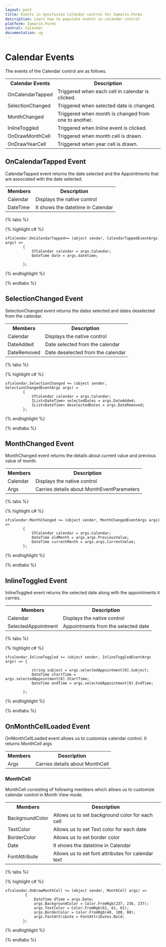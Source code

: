 ```yaml
---
layout: post
title: Events in Syncfusion Calendar control for Xamarin.Forms
description: Learn how to populate events in calendar control
platform: Xamarin.Forms
control: Calendar
documentation: ug
---
```


# Calendar Events

The events of the Calendar control are as follows.

<table>
<tr>
<th>Calendar Events</th>
<th>Description</th>
</tr>
<tr>
<td>OnCalendarTapped</td>
<td>Triggered when each cell in calendar is clicked.</td>
</tr>
<tr>
<td>SelectionChanged</td>
<td>Triggered when selected date is changed.</td>
</tr>
<tr>
<td>MonthChanged</td>
<td>Triggered when month is changed from one to another.</td>
</tr>
<tr>
<td>InlineToggled</td>
<td>Triggered when Inline event is clicked.</td>
</tr>
<tr>
<td>OnDrawMonthCell</td>
<td>Triggered when month cell is drawn.</td>
</tr>
<tr>
<td>OnDrawYearCell</td>
<td>Triggered when year cell is drawn.</td>
</tr>
</table>


##  OnCalendarTapped Event

CalendarTapped event returns the date selected and the Appointments that are associated with the date selected.

<table>
<tr>
<th>Members</th>
<th>Description</th>
</tr>
<tr>
<td>Calendar</td>
<td>Displays the native control</td>
</tr>
<tr>
<td>DateTime</td>
<td>It shows the datetime in Calendar</td>
</tr>
</table>


{% tabs %}

{% highlight c# %}

	sfCalendar.OnCalendarTapped+= (object sender, CalendarTappedEventArgs args) => 
			{
				SfCalendar calendar = args.Calendar;
				DateTime date = args.datetime;
				
			};

{% endhighlight %}

{% endtabs %}

##  SelectionChanged Event

SelectionChanged event returns the dates selected and dates deselected from the calendar.

<table>
<tr>
<th>Members</th>
<th>Description</th>
</tr>
<tr>
<td>Calendar</td>
<td>Displays the native control</td>
</tr>
<tr>
<td>DateAdded</td>
<td>Date selected from the calendar</td>
</tr>
<tr>
<td>DateRemoved</td>
<td>Date deselected from the calendar</td>
</tr>
</table>


{% tabs %}

{% highlight c# %}

	sfcalendar.SelectionChanged += (object sender, SelectionChangedEventArgs args) =
			{
				SfCalendar calendar = args.Calendar;
				IList<DateTime> selectedDates = args.DateAdded;
				IList<DateTime> deselectedDates = args.DateRemoved;
			};
{% endhighlight %}

{% endtabs %}
                                                
## MonthChanged Event

MonthChanged event returns the details about current value and previous value of month.

<table>
<tr>
<th>Members</th>
<th>Description</th>
</tr>
<tr>
<td>Calendar</td>
<td>Displays the native control</td>
</tr>
<tr>
<td>Args</td>
<td>Carries details about MonthEventParameters</td>
</tr>
</table>
                                    
{% tabs %}

{% highlight c# %}

	sfcalendar.MonthChanged += (object sender, MonthChangedEventArgs args) =>
			{
				SfCalendar calendar = args.Calendar;
				DateTime oldMonth = args.args.PreviousValue;
				DateTime currentMonth = args.args.CurrentValue;
			};
{% endhighlight %}

{% endtabs %}

## InlineToggled Event

InlineToggled event returns the selected date along with the appointments it carries.

<table>
<tr>
<th>Members</th>
<th>Description</th>
</tr>
<tr>
<td>Calendar</td>
<td>Displays the native control</td>
</tr>
<tr>
<td>SelectedAppointment</td>
<td>Appointments from the selected date</td>
</tr>
</table>

{% tabs %}

{% highlight c# %}

	sfcalendar.InlineToggled += (object sender, InlineToggledEventArgs args) => {

				string subject = args.selectedAppointment[0].Subject;
				DateTime startTime = args.selectedAppointment[0].StartTime;
				DateTime endTime = args.selectedAppointment[0].EndTime;
		
			};
{% endhighlight %}

{% endtabs %}

## OnMonthCellLoaded Event 

OnMonthCellLoaded  event allows us to customize calendar control. It returns MonthCell args

<table>
<tr>
<th>Members</th>
<th>Description</th>
</tr>
<tr>
<td>Args</td>
<td>Carries details about MonthCell</td>
</tr>
</table>

### MonthCell

MonthCell consisting of following members which allows us to customize calendar control in Month View mode.

<table>
<tr>
<th>Members</th>
<th>Description</th>
</tr>
<tr>
<td>BackgroundColor</td>
<td>Allows us to set background color for each cell</td>
</tr>
<tr>
<td>TextColor</td>
<td>Allows us to set Text color for each date</td>
</tr>
<tr>
<td>BorderColor</td>
<td>Allows us to set border color</td>
</tr>
<tr>
<td>Date</td>
<td>It shows the datetime in Calendar</td>
</tr>
<tr>
<td>FontAttribute</td>
<td>Allows  us to set font attributes for  calendar text</td>
</tr>
</table>

{% tabs %}

{% highlight c# %}

	sfcalendar.OnDrawMonthCell += (object sender, MonthCell args) =>
			 {
				 DateTime dTime = args.Date;
				 args.BackgroundColor = Color.FromRgb(237, 236, 237);
				 args.TextColor = Color.FromRgb(61, 61, 61);
				 args.BorderColor = Color.FromRgb(40, 100, 80);
				 args.FontAttribute = FontAttributes.Bold;
			};
{% endhighlight %}

{% endtabs %}


